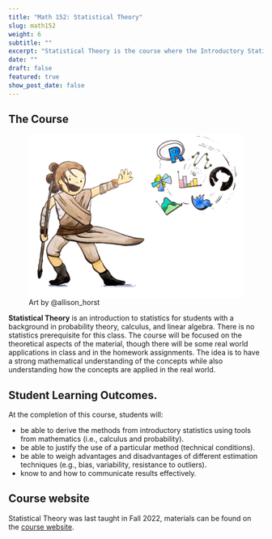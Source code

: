 ```yaml
---
title: "Math 152: Statistical Theory"
slug: math152
weight: 6
subtitle: ""
excerpt: "Statistical Theory is the course where the Introductory Statistics concepts are developed using first principles, probability theory, calculus, and linear algebra. Optimality of procedures is derived and discussed:  which measure of 'best' should be used to evaluate a method?"
date: ""
draft: false
featured: true
show_post_date: false
---
```


## The Course

<figure>
<img src="rey_featured.png" align="right">
<figcaption>Art by @allison_horst</figcaption>
</figure>


**Statistical Theory** is an introduction to statistics for students with a background in probability theory, calculus, and linear algebra.  There is no statistics prerequisite for this class. The course will be focused on the theoretical aspects of the material, though there will be some real world applications in class and in the homework assignments. The idea is to have a strong mathematical understanding of the concepts while also understanding how the concepts are applied in the real world.

## Student Learning Outcomes.
At the completion of this course, students will:

* be able to derive the methods from introductory statistics using tools from mathematics (i.e., calculus and probability).
* be able to justify the use of a particular method (technical conditions).
* be able to weigh advantages and disadvantages of different estimation techniques (e.g., bias, variability, resistance to outliers).
* know to and how to communicate results effectively.

## Course website

Statistical Theory was last taught in Fall 2022, materials can be found on the <a href = "https://m152-stat-theory.netlify.app/" target = "_blank">course website</a>.

